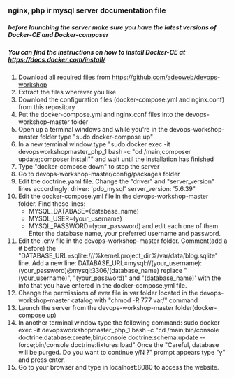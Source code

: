 ### nginx, php ir mysql server documentation file

##### before launching the server make sure you have the latest versions of Docker-CE and Docker-composer
##### You can find the instructions on how to install Docker-CE at https://docs.docker.com/install/

1. Download all required files from https://github.com/adeoweb/devops-workshop
2. Extract the files wherever you like
3. Download the configuration files (docker-compose.yml and nginx.conf) from this repository
4. Put the docker-compose.yml and nginx.conf files into the devops-workshop-master folder
5. Open up a terminal windows and while you're in the devops-workshop-master folder type "sudo docker-compose up"
6. In a new terminal window type "sudo docker exec -it devopsworkshopmaster_php_1 bash -c "cd /main;composer update;composer install"" and wait until the installation has finished
7. Type "docker-compose down" to stop the server
8. Go to devops-workshop-master/config/packages folder
9. Edit the doctrine.yaml file. Change the "driver" and "server_version" lines accordingly:
    driver: 'pdo_mysql'
    server_version: '5.6.39"
10. Edit the docker-compose.yml file in the devops-workshop-master folder. Find these lines:
       - MYSQL_DATABASE=(database_name)
       - MYSQL_USER=(your_username)    
       - MYSQL_PASSWORD=(your_password)
    and edit each one of them. Enter the database name, your preferred username and password.
11. Edit the .env file in the devops-workshop-master folder. Comment(add a # before) the "DATABASE_URL=sqlite:///%kernel.project_dir%/var/data/blog.sqlite" line. Add a new line:
    DATABASE_URL=mysql://(your_username):(your_password)@mysql:3306/(database_name)
    replace "(your_username)", "(your_password)" and "(database_name)' with the info that you have entered in the docker-compose.yml file.
12. Change the permissions of ever file in var folder located in the devops-workshop-master catalog with "chmod -R 777 var/" command
13. Launch the server from the devops-workshop-master folder(docker-compose up)
14. In another terminal window type the following command:
    sudo docker exec -it devopsworkshopmaster_php_1 bash -c "cd /main;bin/console doctrine:database:create;bin/console doctrine:schema:update --force;bin/console doctrine:fixtures:load"
    Once the "Careful, database will be purged. Do you want to continue y/N ?" prompt appears type "y" and press enter.
15. Go to your browser and type in localhost:8080 to access the website.
